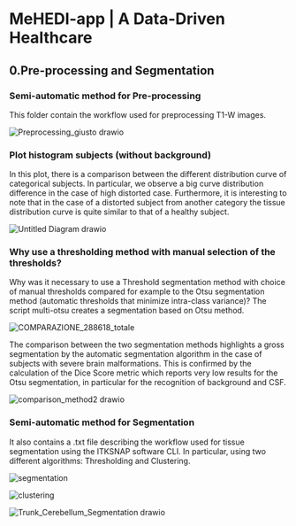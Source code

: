 # MeHEDI-app | A Data-Driven Healthcare

## 0.Pre-processing and Segmentation

### Semi-automatic method for Pre-processing 

This folder contain the workflow used for preprocessing T1-W images. 

![Preprocessing_giusto drawio](https://user-images.githubusercontent.com/78934727/142078775-1a50e3ad-7be1-4b12-bf15-ff93dcb0eb70.png)

### Plot histogram subjects (without background)

In this plot, there is a comparison between the different distribution curve of categorical subjects.
In particular, we observe a big curve distribution difference in the case of high distorted case.
Furthermore, it is interesting to note that in the case of a distorted subject from another 
category the tissue distribution curve is quite similar to that of a healthy subject.

![Untitled Diagram drawio](https://user-images.githubusercontent.com/78934727/143457592-504aa93f-05f3-4dc1-af7f-a5ff125a93f3.png)

### Why use a thresholding method with manual selection of the thresholds?

Why was it necessary to use a Threshold segmentation method with choice of manual thresholds compared for example to the Otsu segmentation method (automatic thresholds that minimize intra-class variance)?
The script multi-otsu creates a segmentation based on Otsu method.

![COMPARAZIONE_288618_totale](https://user-images.githubusercontent.com/78934727/144195381-34d38aae-2ca7-4fa9-9a72-a874568b148a.png)

The comparison between the two segmentation methods highlights a gross segmentation by the automatic segmentation algorithm in the case of subjects with severe brain malformations. This is confirmed by the calculation of the Dice Score metric which reports very low results for the Otsu segmentation, in particular for the recognition of background and CSF.

![comparison_method2 drawio](https://user-images.githubusercontent.com/78934727/144581503-b270da5f-ed2b-4652-934f-ea7ab42e9273.png)

### Semi-automatic method for Segmentation 

It also contains a .txt file describing the workflow used for tissue segmentation using 
the ITKSNAP software CLI. In particular, using two different algorithms: Thresholding and Clustering.

![segmentation](https://user-images.githubusercontent.com/78934727/142191006-f16cdb4e-0eef-48f1-bf62-bd1b57f991d8.png)

![clustering](https://user-images.githubusercontent.com/78934727/142191087-ec51bbe9-c201-4bfa-8368-c3516a9d5caf.png)

![Trunk_Cerebellum_Segmentation drawio](https://user-images.githubusercontent.com/78934727/143455141-9688d757-23a8-4869-8b80-dd9e8859d3d7.png)


